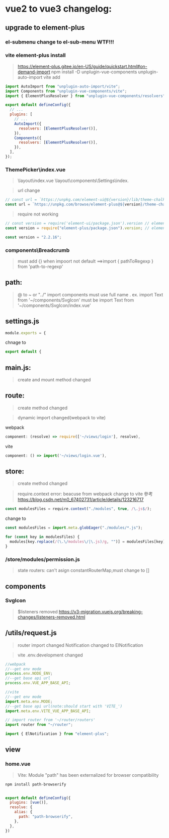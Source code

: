 # vue2 to vue3 changelog:

## upgrade to element-plus

### el-submenu change to el-sub-menu WTF!!!

### vite element-plus install

> <https://element-plus.gitee.io/en-US/guide/quickstart.html#on-demand-import>
> npm install -D unplugin-vue-components unplugin-auto-import
> vite add

```javascript
import AutoImport from "unplugin-auto-import/vite";
import Components from "unplugin-vue-components/vite";
import { ElementPlusResolver } from "unplugin-vue-components/resolvers";

export default defineConfig({
  // ...
  plugins: [
    // ...
    AutoImport({
      resolvers: [ElementPlusResolver()],
    }),
    Components({
      resolvers: [ElementPlusResolver()],
    }),
  ],
});
```

### ThemePicker\index.vue

> \layout\index.vue
> \layout\components\Settings\index.

> url change

```javascript
// const url = `https://unpkg.com/element-ui@${version}/lib/theme-chalk/index.css`
const url = `https://unpkg.com/browse/element-plus@${version}/theme-chalk/index.css`;
```

> require not working

```javascript
// const version = require('element-ui/package.json').version // element-ui version from node_modules
const version = require("element-plus/package.json").version; // element-ui version from node_modules

const version = "2.2.16";
```

### components\Breadcrumb

> must add {} when impoort not default ==>import { pathToRegexp } from 'path-to-regexp'

## path:

> @ to ~ or "../"
> import components must use full name . ex. import Text from '~/components/SvgIcon' must be import Text from '~/components/SvgIcon/index.vue'

## settings.js

```javascript
module.exports = {
```

chnage to

```javascript
export default {
```

## main.js:

> create and mount method changed

## route:

> create method changed

> dynamic import changed(webpack to vite)

webpack

```javascript
component: (resolve) => require(['~/views/login'], resolve),
```

vite

```javascript
component: () => import('~/views/login.vue'),
```

## store:

> create method changed

> require.context error: beacuse from webpack change to vite
> 參考<https://blog.csdn.net/m0_67402731/article/details/123216717>

```javascript
const modulesFiles = require.context("./modules", true, /\.js$/);
```

change to

```javascript
const modulesFiles = import.meta.globEager("./modules/*.js");

for (const key in modulesFiles) {
  modules[key.replace(/(\.\/modules\/|\.js)/g, "")] = modulesFiles[key].default;
}
```

### /store/modules/permission.js

> state routers: can't asign constantRouterMap,must change to []

## components

### SvgIcon

> $listeners removed <https://v3-migration.vuejs.org/breaking-changes/listeners-removed.html>

## /utils/request.js

> router import changed
> Notification changed to ElNotification

> vite .env.development changed

```javascript
//webpack
//--get env mode
process.env.NODE_ENV;
//--get base api url
process.env.VUE_APP_BASE_API;
```

```javascript
//vite
//--get env mode
import.meta.env.MODE;
//--get base api url(note:should start with 'VITE_')
import.meta.env.VITE_VUE_APP_BASE_API;
```

```javascript
// import router from '~/router/routers'
import router from "~/router";

import { ElNotification } from "element-plus";
```

## view

### home.vue
> Vite: Module "path" has been externalized for browser compatibility
```javascript
npm install path-browserify


export default defineConfig({
  plugins: [vue()],
  resolve: {
    alias: {
      path: "path-browserify",
    },
  },
})

```